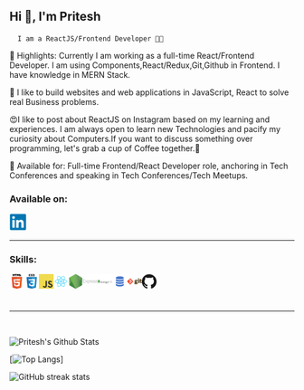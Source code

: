 ## Hi 👋, I'm Pritesh 
      I am a ReactJS/Frontend Developer 👩‍💻

🔭 Highlights: Currently I am working as a full-time React/Frontend Developer. I am using Components,React/Redux,Git,Github in Frontend. I have knowledge in MERN Stack.

🙂 I like to build websites and web applications in JavaScript, React to solve real Business problems.

😍I like to post about ReactJS on Instagram based on my learning and experiences. I am always open to learn new Technologies and pacify my curiosity about Computers.If you want to discuss something over programming, let's grab a cup of Coffee together.🍵

👋 Available for: Full-time Frontend/React Developer role, anchoring in Tech Conferences and speaking in Tech Conferences/Tech Meetups.
### Available on:
<!-- 
🔭 I’m currently working on ...

🌱 I’m currently learning ...

📫 How to reach me: ... -->

<a href="https://www.linkedin.com/in/pritesh-kumar-sahoo-590a66230"><img height="30" src="https://raw.githubusercontent.com/devicons/devicon/master/icons/linkedin/linkedin-original.svg"></a>&nbsp;&nbsp;
<br />

---

### Skills:

<img align="left" alt="HTML5" width="26px" src="https://raw.githubusercontent.com/github/explore/80688e429a7d4ef2fca1e82350fe8e3517d3494d/topics/html/html.png" />

<img align="left" alt="CSS3" width="26px" src="https://raw.githubusercontent.com/github/explore/80688e429a7d4ef2fca1e82350fe8e3517d3494d/topics/css/css.png" />

<img align="left" alt="JavaScript" width="26px" src="https://raw.githubusercontent.com/github/explore/80688e429a7d4ef2fca1e82350fe8e3517d3494d/topics/javascript/javascript.png" />

<img align="left" alt="React" width="26px" src="https://raw.githubusercontent.com/github/explore/80688e429a7d4ef2fca1e82350fe8e3517d3494d/topics/react/react.png" />

<img align="left" alt="Node.js" width="26px" src="https://raw.githubusercontent.com/github/explore/80688e429a7d4ef2fca1e82350fe8e3517d3494d/topics/nodejs/nodejs.png" />

<img align="left" alt="Node.js" width="26px" src="https://raw.githubusercontent.com/github/explore/80688e429a7d4ef2fca1e82350fe8e3517d3494d/topics/express/express.png" />

<img align="left" alt="Node.js" width="26px" src="https://raw.githubusercontent.com/github/explore/80688e429a7d4ef2fca1e82350fe8e3517d3494d/topics/mongodb/mongodb.png" />

<img align="left" alt="SQL" width="26px" src="https://raw.githubusercontent.com/github/explore/80688e429a7d4ef2fca1e82350fe8e3517d3494d/topics/sql/sql.png" />

<img align="left" alt="Git" width="26px" src="https://raw.githubusercontent.com/github/explore/80688e429a7d4ef2fca1e82350fe8e3517d3494d/topics/git/git.png" />

<img align="left" alt="GitHub" width="26px" src="https://raw.githubusercontent.com/github/explore/78df643247d429f6cc873026c0622819ad797942/topics/github/github.png" />

<br />
<br />
<br />

---
  <br/>


![Pritesh's Github Stats](https://github-readme-stats.vercel.app/api?username=pritesh123-dev&count_private=true&theme=radical&show_icons=true)

[![Top Langs](https://github-readme-stats.vercel.app/api/top-langs/?username=pritesh123-dev)]

![GitHub streak stats](https://github-readme-streak-stats.herokuapp.com/?user=pritesh123-dev)

[linkedin]: https://www.linkedin.com/in/pritesh-kumar-sahoo-488097264/
[github]: https://github.com/pritesh123-dev
